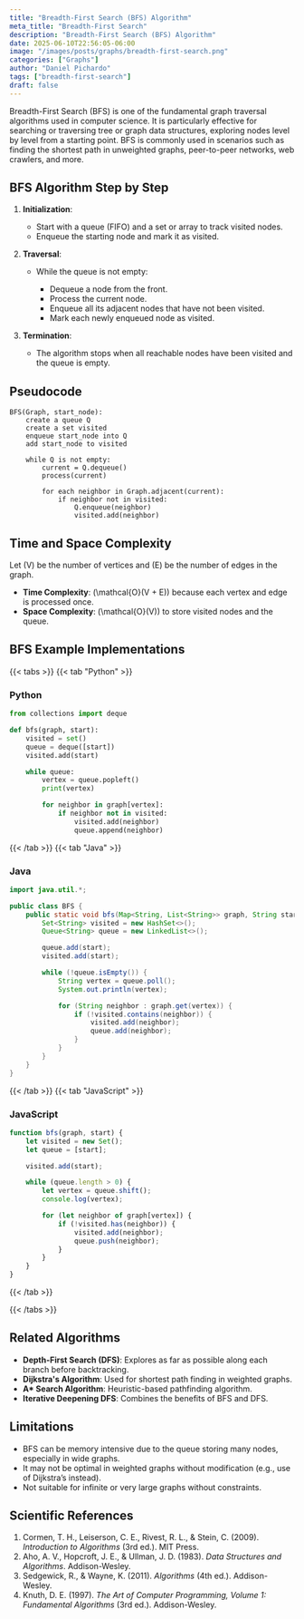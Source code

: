 ```yaml
---
title: "Breadth-First Search (BFS) Algorithm"
meta_title: "Breadth-First Search"
description: "Breadth-First Search (BFS) Algorithm"
date: 2025-06-10T22:56:05-06:00
image: "/images/posts/graphs/breadth-first-search.png"
categories: ["Graphs"]
author: "Daniel Pichardo"
tags: ["breadth-first-search"]
draft: false
---
```


Breadth-First Search (BFS) is one of the fundamental graph traversal algorithms used in computer science. It is particularly effective for searching or traversing tree or graph data structures, exploring nodes level by level from a starting point. BFS is commonly used in scenarios such as finding the shortest path in unweighted graphs, peer-to-peer networks, web crawlers, and more.

## BFS Algorithm Step by Step

1. **Initialization**:

   * Start with a queue (FIFO) and a set or array to track visited nodes.
   * Enqueue the starting node and mark it as visited.

2. **Traversal**:

   * While the queue is not empty:

     * Dequeue a node from the front.
     * Process the current node.
     * Enqueue all its adjacent nodes that have not been visited.
     * Mark each newly enqueued node as visited.

3. **Termination**:

   * The algorithm stops when all reachable nodes have been visited and the queue is empty.

## Pseudocode

```text
BFS(Graph, start_node):
    create a queue Q
    create a set visited
    enqueue start_node into Q
    add start_node to visited

    while Q is not empty:
        current = Q.dequeue()
        process(current)

        for each neighbor in Graph.adjacent(current):
            if neighbor not in visited:
                Q.enqueue(neighbor)
                visited.add(neighbor)
```

## Time and Space Complexity

Let \(V\) be the number of vertices and \(E\) be the number of edges in the graph.

* **Time Complexity**: \(\mathcal{O}(V + E)\) because each vertex and edge is processed once.
* **Space Complexity**: \(\mathcal{O}(V)\) to store visited nodes and the queue.

## BFS Example Implementations
{{< tabs >}}
{{< tab "Python" >}}
### Python

```python
from collections import deque

def bfs(graph, start):
    visited = set()
    queue = deque([start])
    visited.add(start)

    while queue:
        vertex = queue.popleft()
        print(vertex)

        for neighbor in graph[vertex]:
            if neighbor not in visited:
                visited.add(neighbor)
                queue.append(neighbor)
```
{{< /tab >}}
{{< tab "Java" >}}
### Java

```java
import java.util.*;

public class BFS {
    public static void bfs(Map<String, List<String>> graph, String start) {
        Set<String> visited = new HashSet<>();
        Queue<String> queue = new LinkedList<>();

        queue.add(start);
        visited.add(start);

        while (!queue.isEmpty()) {
            String vertex = queue.poll();
            System.out.println(vertex);

            for (String neighbor : graph.get(vertex)) {
                if (!visited.contains(neighbor)) {
                    visited.add(neighbor);
                    queue.add(neighbor);
                }
            }
        }
    }
}
```

{{< /tab >}}
{{< tab "JavaScript" >}}
### JavaScript

```javascript
function bfs(graph, start) {
    let visited = new Set();
    let queue = [start];

    visited.add(start);

    while (queue.length > 0) {
        let vertex = queue.shift();
        console.log(vertex);

        for (let neighbor of graph[vertex]) {
            if (!visited.has(neighbor)) {
                visited.add(neighbor);
                queue.push(neighbor);
            }
        }
    }
}
```
{{< /tab >}}

{{< /tabs >}}

## Related Algorithms

* **Depth-First Search (DFS)**: Explores as far as possible along each branch before backtracking.
* **Dijkstra's Algorithm**: Used for shortest path finding in weighted graphs.
* **A\* Search Algorithm**: Heuristic-based pathfinding algorithm.
* **Iterative Deepening DFS**: Combines the benefits of BFS and DFS.

## Limitations

* BFS can be memory intensive due to the queue storing many nodes, especially in wide graphs.
* It may not be optimal in weighted graphs without modification (e.g., use of Dijkstra’s instead).
* Not suitable for infinite or very large graphs without constraints.

## Scientific References

1. Cormen, T. H., Leiserson, C. E., Rivest, R. L., & Stein, C. (2009). *Introduction to Algorithms* (3rd ed.). MIT Press.
2. Aho, A. V., Hopcroft, J. E., & Ullman, J. D. (1983). *Data Structures and Algorithms*. Addison-Wesley.
3. Sedgewick, R., & Wayne, K. (2011). *Algorithms* (4th ed.). Addison-Wesley.
4. Knuth, D. E. (1997). *The Art of Computer Programming, Volume 1: Fundamental Algorithms* (3rd ed.). Addison-Wesley.
